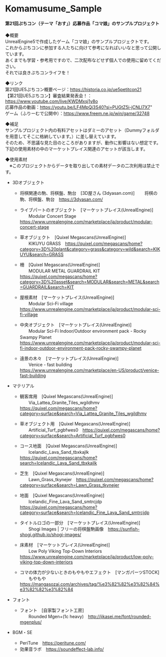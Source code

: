 # Komamusume_Sample
#### 第21回ぷちコン（テーマ「おす」）応募作品「コマ娘」のサンプルプロジェクト

◆概要  
UnrealEngine5で作成したゲーム「コマ娘」のサンプルプロジェクトです。  
これからぷちコンに参加する人たちに向けて参考になればいいなと思って公開しています。  
あくまでも学習・参考用ですので、二次配布などせず個人での使用に留めてください。  
それでは良きぷちコンライフを！

◆リンク  
第21回UE5ぷちコン概要ページ：https://historia.co.jp/ue5petitcon21  
【第21回UE5ぷちコン】審査結果発表会！：https://www.youtube.com/live/KWDMxsj1y8o  
応募作品の動画：https://youtu.be/LF4MpQj3S40?si=PUGtZ5i-jCNLl7X7"  
ゲーム（ふりーむで公開中）：https://www.freem.ne.jp/win/game/32748

◆補足  
サンプルプロジェクト内の有料アセットはダミーのアセット（Dummyフォルダを用意してそこに格納しています。）に差し替えています。  
そのため、不思議な見た目のところがありますが、動作に影響はない想定です。  
下記の使用素材の中のマーケットプレイス関連のアセットが該当します。  

◆使用素材  
　※このプロジェクトからデータを取り出しての素材データの二次利用は禁止です。  
* 3Dオブジェクト
  * 将棋関連の駒、将棋盤、駒台　[3D屋さん (3dyasan.com)]
　　将棋の駒、将棋盤、駒台　https://3dyasan.com/

  * ライブパートのオブジェクト　[マーケットプレイス(UnrealEngine)]
　　Modular Concert Stage　https://www.unrealengine.com/marketplace/ja/product/modular-concert-stage

  * 草オブジェクト　[Quixel Megascans(UnrealEngine)]  
　　KIKUYU GRASS　https://quixel.com/megascans/home?category=3D%20plant&category=grass&category=wild&search=KIKUYU&search=GRASS

  * 柵　[Quixel Megascans(UnrealEngine)]  
　　MODULAR METAL GUARDRAIL KIT　https://quixel.com/megascans/home?category=3D%20asset&search=MODULAR&search=METAL&search=GUARDRAIL&search=KIT

  * 屋根素材　[マーケットプレイス(UnrealEngine)]  
　　Modular Sci-Fi village　https://www.unrealengine.com/marketplace/ja/product/modular-sci-fi-village

  * 中央オブジェクト　[マーケットプレイス(UnrealEngine)]  
　　Modular Sci-Fi Indoor/Outdoor environment pack - Rocky Swampy Planet　https://www.unrealengine.com/marketplace/ja/product/modular-sci-fi-indoor-outdoor-environment-pack-rocky-swampy-planet

  * 遠景の木々　[マーケットプレイス(UnrealEngine)]  
　　Venice - fast building　https://www.unrealengine.com/marketplace/en-US/product/venice-fast-building


* マテリアル
  * 観客席用　[Quixel Megascans(UnrealEngine)]  
　　Via_Lattea_Granite_Tiles_wgildhmv　https://quixel.com/megascans/home?category=surface&search=Via_Lattea_Granite_Tiles_wgildhmv

  * 草オブジェクト用　[Quixel Megascans(UnrealEngine)]  
　　Artificial_Turf_pgbfwes0　https://quixel.com/megascans/home?category=surface&search=Artificial_Turf_pgbfwes0

  * コース地面　[Quixel Megascans(UnrealEngine)]  
　　Icelandic_Lava_Sand_tbxkajlk　https://quixel.com/megascans/home?search=Icelandic_Lava_Sand_tbxkajlk

  * 芝生　[Quixel Megascans(UnrealEngine)]  
　　Lawn_Grass_tkynejer　https://quixel.com/megascans/home?category=surface&search=Lawn_Grass_tkynejer

  * 地面　[Quixel Megascans(UnrealEngine)]  
　　Icelandic_Fine_Lava_Sand_smtrcjdp　https://quixel.com/megascans/home?category=surface&search=Icelandic_Fine_Lava_Sand_smtrcjdp

  * タイトルロゴの一部分　[マーケットプレイス(UnrealEngine)]  
　　Shogi Images | フリーの将棋盤駒画像　https://sunfish-shogi.github.io/shogi-images/

  * 床素材　[マーケットプレイス(UnrealEngine)]  
　　Low Poly Viking Top-Down Interiors　https://www.unrealengine.com/marketplace/ja/product/low-poly-viking-top-down-interiors

  * コマの体力が少ないときのもやもやエフェクト　[マンガパーツSTOCK]  
　　もやもや　https://mangasozai.com/archives/tag/%e3%82%82%e3%82%84%e3%82%82%e3%82%84


* フォント
  * フォント　[自家製フォント工房]  
　　Rounded Mgen+(1c heavy)　http://jikasei.me/font/rounded-mgenplus/


* BGM・SE
  * PeriTune　https://peritune.com/  
  * 効果音ラボ　https://soundeffect-lab.info/  
